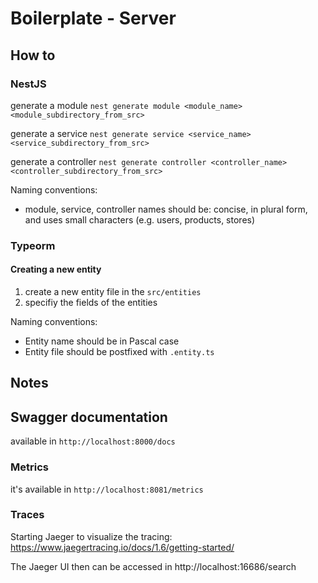 # Boilerplate - Server

## How to
### NestJS
generate a module
`nest generate module <module_name> <module_subdirectory_from_src>`

generate a service
`nest generate service <service_name> <service_subdirectory_from_src>`

generate a controller
`nest generate controller <controller_name> <controller_subdirectory_from_src>`

Naming conventions:
- module, service, controller names should be: concise, in plural form, and uses small characters (e.g. users, products, stores)

### Typeorm
#### Creating a new entity
1. create a new entity file in the `src/entities`
2. specifiy the fields of the entities

Naming conventions:
- Entity name should be in Pascal case
- Entity file should be postfixed with `.entity.ts`

## Notes
## Swagger documentation
available in `http://localhost:8000/docs`

### Metrics
it's available in `http://localhost:8081/metrics`

### Traces
Starting Jaeger to visualize the tracing: https://www.jaegertracing.io/docs/1.6/getting-started/

The Jaeger UI then can be accessed in http://localhost:16686/search
